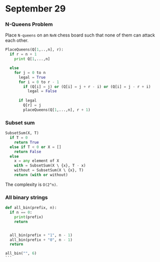 # September 29

### N-Queens Problem
Place `N-queens`  on an `NxN` chess board such that none of them can attack each other.

```python
PlaceQueens(Q[1,..,n], r):
  if r = n + 1 
    print Q[1,...,n]

  else 
    for j = 0 to n 
      legal = True 
      for i = 0 to r - 1
        if (Q[i] = j) or (Q[i] = j + r - i) or (Q[i] = j - r + i)
          legal = False
      
      if legal
        Q[r] = j
        placeQueens(Q[1,...,n], r + 1)
```

### Subset sum 
```python
SubsetSum(X, T)
  if T = 0
    return True
  else if T < 0 or X = []
    return False
  else
    x = any element of X 
    with = SubsetSum(X \ {x}, T - x)
    without = SubsetSum(X \ {x}, T)
    return (with or without)
```

The complexity is `O(2^n)`.

### All binary strings 

~~~python
def all_bin(prefix, n):
  if n == 0:
    print(prefix)
    return


  all_bin(prefix + "1", n - 1)
  all_bin(prefix + "0", n - 1)
  return

all_bin("", 6)
```
